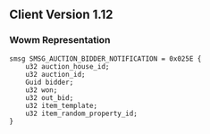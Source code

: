 ## Client Version 1.12

### Wowm Representation
```rust,ignore
smsg SMSG_AUCTION_BIDDER_NOTIFICATION = 0x025E {
    u32 auction_house_id;    
    u32 auction_id;    
    Guid bidder;    
    u32 won;    
    u32 out_bid;    
    u32 item_template;    
    u32 item_random_property_id;    
}

```
